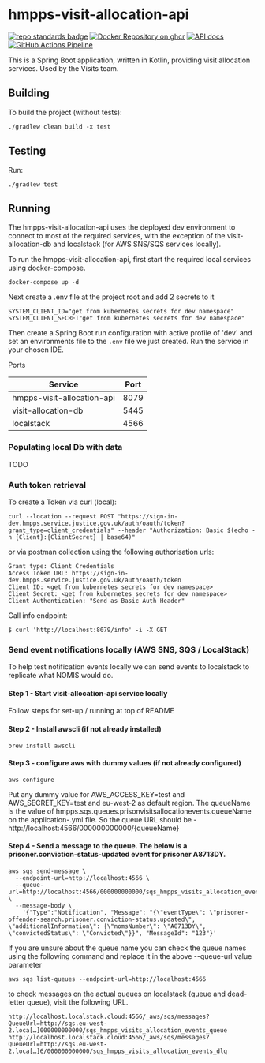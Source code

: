 # hmpps-visit-allocation-api

[![repo standards badge](https://img.shields.io/badge/endpoint.svg?&style=flat&logo=github&url=https%3A%2F%2Foperations-engineering-reports.cloud-platform.service.justice.gov.uk%2Fapi%2Fv1%2Fcompliant_public_repositories%2Fhmpps-visit-allocation-api)](https://operations-engineering-reports.cloud-platform.service.justice.gov.uk/public-report/hmpps-visit-allocation-api "Link to report")
[![Docker Repository on ghcr](https://img.shields.io/badge/ghcr.io-repository-2496ED.svg?logo=docker)](https://ghcr.io/ministryofjustice/hmpps-visit-allocation-api)
[![API docs](https://img.shields.io/badge/API_docs_-view-85EA2D.svg?logo=swagger)](https://hmpps-visit-allocation-api-dev.prison.service.justice.gov.uk/swagger-ui/index.html)
[![GitHub Actions Pipeline](https://github.com/ministryofjustice/hmpps-visit-allocation-api/actions/workflows/pipeline.yml/badge.svg)](https://github.com/ministryofjustice/hmpps-visit-allocation-api/actions/workflows/pipeline.yml)

This is a Spring Boot application, written in Kotlin, providing visit allocation services. Used by the Visits team.

## Building

To build the project (without tests):
```
./gradlew clean build -x test
```

## Testing

Run:
```
./gradlew test 
```

## Running

The hmpps-visit-allocation-api uses the deployed dev environment to connect to most of the required services,
with the exception of the visit-allocation-db and localstack (for AWS SNS/SQS services locally).

To run the hmpps-visit-allocation-api, first start the required local services using docker-compose.

```
docker-compose up -d
```
Next create a .env file at the project root and add 2 secrets to it
```
SYSTEM_CLIENT_ID="get from kubernetes secrets for dev namespace"
SYSTEM_CLIENT_SECRET"get from kubernetes secrets for dev namespace"
```

Then create a Spring Boot run configuration with active profile of 'dev' and set an environments file to the
`.env` file we just created. Run the service in your chosen IDE.

Ports

| Service                    | Port |  
|----------------------------|------|
| hmpps-visit-allocation-api | 8079 |
| visit-allocation-db        | 5445 |
| localstack                 | 4566 |

### Populating local Db with data
TODO

### Auth token retrieval

To create a Token via curl (local):
```
curl --location --request POST "https://sign-in-dev.hmpps.service.justice.gov.uk/auth/oauth/token?grant_type=client_credentials" --header "Authorization: Basic $(echo -n {Client}:{ClientSecret} | base64)"
```

or via postman collection using the following authorisation urls:
```
Grant type: Client Credentials
Access Token URL: https://sign-in-dev.hmpps.service.justice.gov.uk/auth/oauth/token
Client ID: <get from kubernetes secrets for dev namespace>
Client Secret: <get from kubernetes secrets for dev namespace>
Client Authentication: "Send as Basic Auth Header"
```

Call info endpoint:
```
$ curl 'http://localhost:8079/info' -i -X GET
```

### Send event notifications locally (AWS SNS, SQS / LocalStack)
To help test notification events locally we can send events to localstack to replicate what NOMIS would do.

#### Step 1 - Start visit-allocation-api service locally
Follow steps for set-up / running at top of README

#### Step 2 - Install awscli (if not already installed)
```
brew install awscli
```

#### Step 3 - configure aws with dummy values (if not already configured)
```
aws configure
```
Put any dummy value for AWS_ACCESS_KEY=test and AWS_SECRET_KEY=test and eu-west-2 as default region.
The queueName is the value of hmpps.sqs.queues.prisonvisitsallocationevents.queueName on the application-<env>.yml file.
So the queue URL should be - http://localhost:4566/000000000000/{queueName}

#### Step 4 - Send a message to the queue. The below is a prisoner.conviction-status-updated event for prisoner A8713DY.
```
aws sqs send-message \
  --endpoint-url=http://localhost:4566 \
  --queue-url=http://localhost:4566/000000000000/sqs_hmpps_visits_allocation_events_queue \
  --message-body \
    '{"Type":"Notification", "Message": "{\"eventType\": \"prisoner-offender-search.prisoner.conviction-status.updated\", \"additionalInformation\": {\"nomsNumber\": \"A8713DY\", \"convictedStatus\": \"Convicted\"}}", "MessageId": "123"}'
```

If you are unsure about the queue name you can check the queue names using the following command and replace it in the above --queue-url value parameter
```
aws sqs list-queues --endpoint-url=http://localhost:4566
```

to check messages on the actual queues on localstack (queue and dead-letter queue), visit the following URL.
```
http://localhost.localstack.cloud:4566/_aws/sqs/messages?QueueUrl=http://sqs.eu-west-2.loca[…]000000000000/sqs_hmpps_visits_allocation_events_queue
http://localhost.localstack.cloud:4566/_aws/sqs/messages?QueueUrl=http://sqs.eu-west-2.loca[…]6/000000000000/sqs_hmpps_visits_allocation_events_dlq
```
